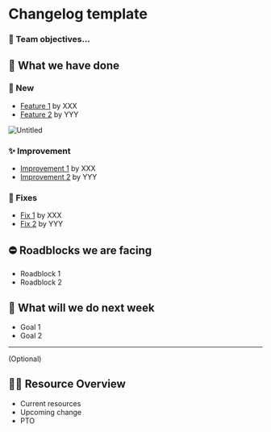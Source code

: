 # Changelog template

### 🎯 Team objectives…

## 🙌 What we have done

### 💎 New

- [Feature 1](https://dwarves.foundation/) by XXX
- [Feature 2](https://dwarves.foundation/) by YYY

![Untitled](https://s3-us-west-2.amazonaws.com/secure.notion-static.com/5897fff5-1fa6-4920-a1c1-a06ef66e6ddf/Untitled.png)

### ✨ Improvement

- [Improvement 1](https://dwarves.foundation/) by XXX
- [Improvement 2](https://dwarves.foundation/) by YYY

### 🐞 Fixes

- [Fix 1](https://dwarves.foundation/) by XXX
- [Fix 2](https://dwarves.foundation/) by YYY

## ⛔ Roadblocks we are facing

- Roadblock 1
- Roadblock 2

## 🧭 What will we do next week

- Goal 1
- Goal 2

---

(Optional)

## 👨‍💻 Resource Overview

- Current resources
- Upcoming change
- PTO